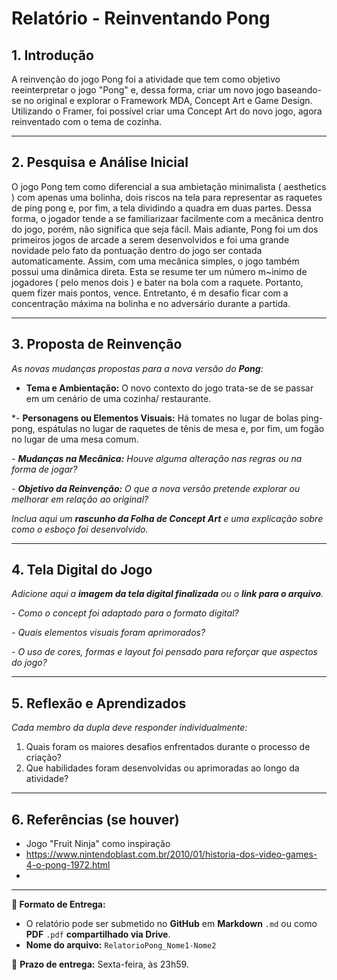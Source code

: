 # Relatório - Reinventando Pong


## 1. Introdução  
A reinvenção do jogo Pong foi a atividade que tem como objetivo reeinterpretar o jogo "Pong" e, dessa forma, criar um novo jogo baseando-se no original e explorar o Framework MDA, Concept Art e Game Design. Utilizando o Framer, foi possível criar uma Concept Art do novo jogo, agora reinventado com o tema de cozinha.

---

## 2. Pesquisa e Análise Inicial  
O jogo Pong tem como diferencial a sua ambietação minimalista ( aesthetics ) com apenas uma bolinha, dois riscos na tela para representar as raquetes de ping pong e, por fim, a tela dividindo a quadra em duas partes. Dessa forma, o jogador tende a se familiarizaar facilmente com a mecânica dentro do jogo, porém, não significa que seja fácil. Mais adiante, Pong foi um dos primeiros jogos de arcade a serem desenvolvidos e foi uma grande novidade pelo fato da pontuação dentro do jogo ser contada automaticamente. Assim, com uma mecânica simples, o jogo também possui uma dinâmica direta. Esta se resume ter um número m~inimo de jogadores ( pelo menos dois ) e bater na bola com a raquete. Portanto, quem fizer mais pontos, vence. Entretanto, é m desafio ficar com a concentração máxima na bolinha e no adversário durante a partida. 

---

## 3. Proposta de Reinvenção  
*As novas mudanças propostas para a nova versão do **Pong**:*

- **Tema e Ambientação:** O novo contexto do jogo trata-se de se passar em um cenário de uma cozinha/ restaurante.

*- **Personagens ou Elementos Visuais:** Há tomates no lugar de bolas ping-pong, espátulas no lugar de raquetes de tênis de mesa e, por fim, um fogão no lugar de uma mesa comum. 

*- **Mudanças na Mecânica:** Houve alguma alteração nas regras ou na forma de jogar?*

*- **Objetivo da Reinvenção:** O que a nova versão pretende explorar ou melhorar em relação ao original?*

*Inclua aqui um **rascunho da Folha de Concept Art** e uma explicação sobre como o esboço foi desenvolvido.*

---

## 4. Tela Digital do Jogo  
*Adicione aqui a **imagem da tela digital finalizada** ou o **link para o arquivo**.*  

*- Como o concept foi adaptado para o formato digital?*

*- Quais elementos visuais foram aprimorados?*  

*- O uso de cores, formas e layout foi pensado para reforçar que aspectos do jogo?*  

---

## 5. Reflexão e Aprendizados  
*Cada membro da dupla deve responder individualmente:*  

1. Quais foram os maiores desafios enfrentados durante o processo de criação?
2. Que habilidades foram desenvolvidas ou aprimoradas ao longo da atividade?  

---

## 6. Referências (se houver)  
- Jogo "Fruit Ninja" como inspiração
- https://www.nintendoblast.com.br/2010/01/historia-dos-video-games-4-o-pong-1972.html
- 
---

**📝 Formato de Entrega:**  
- O relatório pode ser submetido no **GitHub** em **Markdown** `.md` ou como **PDF** `.pdf` **compartilhado via Drive**.  
- **Nome do arquivo:** `RelatorioPong_Nome1-Nome2`  

📌 **Prazo de entrega:** Sexta-feira, às 23h59.


